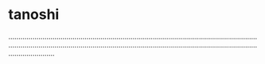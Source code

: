 # tanoshi

...............................................................................................................................................................................................................................................................................